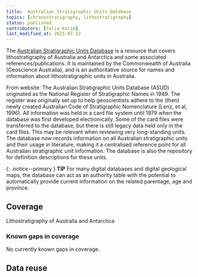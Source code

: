 ```yaml
---
title:  Australian Stratigraphic Units Database
topics: [chronostratigraphy, lithostratigraphy]
status: published
contributors: [Talia Karim]
last_modified_at: 2025-07-22
---
```


The [Australian Stratigraphic Units Database](https://www.ga.gov.au/data-pubs/datastandards/stratigraphic-units) is a resource that covers lithostratigraphy of Australia and Antarctica and some associated references/publications. It is maintained by the Commonwealth of Australia (Geoscience Australia), and is an authoritative source for names and information about lithostratigraphic units in Australia.

From website: The Australian Stratigraphic Units Database (ASUD) originated as the National Register of Stratigraphic Names in 1949. The register was originally set up to help geoscientists adhere to the (then) newly created Australian Code of Stratigraphic Nomenclature (Lenz, et al, 1996). All information was held in a card file system until 1979 when the database was first developed electronically. Some of the card files were transferred to the database, but there is still legacy data held only in the card files. This may be relevant when reviewing very long-standing units.
The database now records information on all Australian stratigraphic units and their usage in literature, making it a centralised reference point for all Australian stratigraphic unit information. The database is also the repository for definition descriptions for these units.

{: .notice--primary }
**TIP**
For many digital databases and digital geological maps, the database can act as an authority table with the potential to automatically provide current information on the related parentage, age and province.

## Coverage

Lithostratigraphy of Australia and Antarctica

### Known gaps in coverage

No currently known gaps in coverage.

## Data reuse
